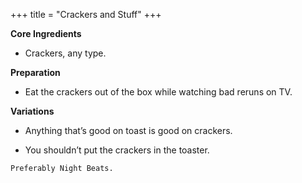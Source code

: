 +++
title = "Crackers and Stuff"
+++

**Core Ingredients**
- Crackers, any type.

**Preparation**
- Eat the crackers out of the box while watching bad reruns on TV.

**Variations**
- Anything that’s good on toast is good on crackers.

- You shouldn’t put the crackers in the toaster.

```
Preferably Night Beats.
```